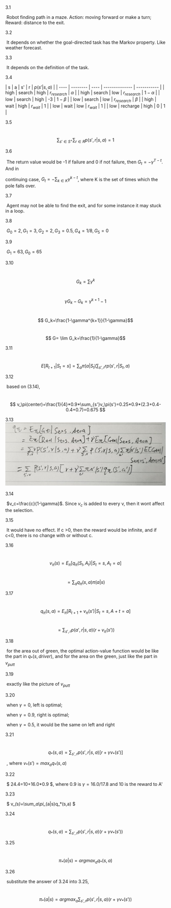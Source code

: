 3.1

​	Robot finding path in a maze. Action: moving forward or make a turn; Reward: distance to the exit.

3.2

​	It depends on whether the goal-directed task has the Markov property. Like weather forecast.

3.3

​	It depends on the definition of the task.

3.4

| s    | a        | s'   | r              | $p(s'|s,a)$ |
| ---- | -------- | ---- | -------------- | ----------- |
| high | search   | high | $r_{research}$ | $\alpha$    |
| high | search   | low  | $r_{research}$ | $1-\alpha$  |
| low  | search   | high | -3             | $1-\beta$   |
| low  | search   | low  | $r_{research}$ | $\beta$     |
| high | wait     | high | $r_{wait}$     | 1           |
| low  | wait     | low  | $r_{wait}$     | 1           |
| low  | recharge | high | 0              | 1           |

3.5

​	$$ \sum_{s'\in S^+}\sum_{r\in R}p(s',r|s,a)=1 $$

3.6

​	The return value would be -1 if failure and 0 if not failure, then $G_t=-\gamma^{T-t}$. And in 

continuing case, $G_t=-\sum_{k\in K}\gamma^{k-t}$, where K is the set of times which the pole falls over.

3.7

​	Agent may not be able to find the exit, and for some instance it may stuck in a loop.

3.8

​	$G_0=2, G_1=3, G_2=2, G_3=0.5, G_4=1/8, G_5=0$

3.9

​	$G_1=63, G_0=65$

3.10

​	$$ G_k=\sum \gamma^k ​$$

​	$$ \gamma G_k-G_k=\gamma^{k+1}-1  $$

​	$$ G_k=\frac{1-\gamma^{k+1}}{1-\gamma}$$

​	$$ G= \lim G_k=\frac{1}{1-\gamma}$$

3.11

​	$$ E[R_{t+1}|S_t=s]=\sum_a\pi(a|S_t)\sum_{s',r}rp(s',r|S_t,a) $$

3.12

​	based on (3.14), 

​	$$ v_\pi(center)=\frac{1}{4}*0.9*\sum_{s'}v_\pi(s')=0.25*0.9*(2.3+0.4-0.4+0.7)=0.675 $$

3.13	![3.13](res/3.13.jpg)

3.14

​	$v_c=\frac{c}{1-\gamma}$. Since $v_c$ is added to every v, then it wont affect the selection.

3.15

​	It would have no effect. If c >0, then the reward would be infinite, and if c<0, there is no change with or without c.

3.16

​	$$ v_\pi(s)=E_\pi[q_\pi(S_t,A_t)|S_t=s, A_t=a] $$	

​       		   $$ =\sum_aq_\pi(s,a)\pi(a|s) $$

3.17

​	$$ q_\pi(s,a)=E_\pi[R_{t+1}+v_\pi(s')|S_t=s, A+t=a] $$

​			$$ =\sum_{s',r}p(a',r|s,a)(r+v_\pi(s')) $$

3.18

​	for the area out of green, the optimal action-value function would be like the part in $q_*(s, driver)$, and for the area on the green, just like the part in $v_{putt}$ 

3.19

​	exactly like the picture of $v_{putt}$

3.20

​	when $\gamma=0$, left is optimal;

​	when $\gamma=0.9$, right is optimal;

​	when $\gamma=0.5$, it would be the same on left and right

3.21

​	$$ q_*(s,a)=\sum_{s',r}p(s',r|s,a)[r+\gamma v_*(s')] $$

​		, where $v_*(s')=max_aq_*(s,a)$

3.22

​	 $ 24.4=10+16.0*0.9 $, where 0.9 is $\gamma=16.0/17.8$ and 10 is the reward  to A'

3.23

​	$ v_*(s)=\sum_a\pi_*(a|s)q_*(s,a) $

3.24

​	$$ q_*(s,a)=\sum_{s', r}p(s',r|s,a)(r+\gamma v_*(s')) $$

3.25

​	$$ \pi_*(a|s)=argmax_aq_*(s,a) $$

3.26

​	substitute the answer of 3.24 into 3.25,

​	$$ \pi_*(a|s)=argmax_a  \sum_{s', r}p(s',r|s,a)(r+\gamma v_*(s'))  $$

